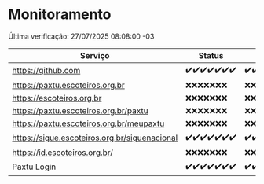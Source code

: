# Monitoramento

Última verificação: 27/07/2025 08:08:00 -03

|Serviço|Status|Últimas 24h|
|---|---|---|
|https://github.com|<span title="2025-07-20: OK=22">✔️</span><span title="2025-07-21: OK=22">✔️</span><span title="2025-07-22: OK=23">✔️</span><span title="2025-07-23: OK=23">✔️</span><span title="2025-07-24: OK=23">✔️</span><span title="2025-07-25: OK=23">✔️</span><span title="2025-07-26: OK=10">✔️</span>|<span title="26/07/2025 08:08:00 -03 : 200">✔️</span><span title="26/07/2025 09:17:00 -03 : 200">✔️</span><span title="26/07/2025 10:22:00 -03 : 200">✔️</span><span title="26/07/2025 11:08:00 -03 : 200">✔️</span><span title="26/07/2025 12:09:00 -03 : 200">✔️</span><span title="26/07/2025 13:10:00 -03 : 200">✔️</span><span title="26/07/2025 14:07:00 -03 : 200">✔️</span><span title="26/07/2025 15:13:00 -03 : 200">✔️</span><span title="26/07/2025 16:07:00 -03 : 200">✔️</span><span title="26/07/2025 17:10:00 -03 : 200">✔️</span><span title="26/07/2025 18:08:00 -03 : 200">✔️</span><span title="26/07/2025 19:09:00 -03 : 200">✔️</span><span title="26/07/2025 20:09:00 -03 : 200">✔️</span><span title="26/07/2025 21:57:00 -03 : 200">✔️</span><span title="27/07/2025 00:04:00 -03 : 200">✔️</span><span title="27/07/2025 01:34:00 -03 : 200">✔️</span><span title="27/07/2025 02:17:00 -03 : 200">✔️</span><span title="27/07/2025 03:14:00 -03 : 200">✔️</span><span title="27/07/2025 04:10:00 -03 : 200">✔️</span><span title="27/07/2025 05:12:00 -03 : 200">✔️</span><span title="27/07/2025 06:10:00 -03 : 200">✔️</span><span title="27/07/2025 07:10:00 -03 : 200">✔️</span><span title="27/07/2025 08:08:00 -03 : 200">✔️</span>|
|https://paxtu.escoteiros.org.br|<span title="2025-07-20: Falhas=22">❌</span><span title="2025-07-21: Falhas=22">❌</span><span title="2025-07-22: Falhas=23">❌</span><span title="2025-07-23: Falhas=23">❌</span><span title="2025-07-24: Falhas=23">❌</span><span title="2025-07-25: Falhas=23">❌</span><span title="2025-07-26: Falhas=10">❌</span>|<span title="26/07/2025 08:08:00 -03 : 403">❌</span><span title="26/07/2025 09:17:00 -03 : 403">❌</span><span title="26/07/2025 10:22:00 -03 : 403">❌</span><span title="26/07/2025 11:08:00 -03 : 403">❌</span><span title="26/07/2025 12:09:00 -03 : 403">❌</span><span title="26/07/2025 13:10:00 -03 : 403">❌</span><span title="26/07/2025 14:07:00 -03 : 403">❌</span><span title="26/07/2025 15:13:00 -03 : 403">❌</span><span title="26/07/2025 16:07:00 -03 : 403">❌</span><span title="26/07/2025 17:10:00 -03 : 403">❌</span><span title="26/07/2025 18:08:00 -03 : 403">❌</span><span title="26/07/2025 19:09:00 -03 : 403">❌</span><span title="26/07/2025 20:09:00 -03 : 403">❌</span><span title="26/07/2025 21:57:00 -03 : 403">❌</span><span title="27/07/2025 00:04:00 -03 : 403">❌</span><span title="27/07/2025 01:34:00 -03 : 403">❌</span><span title="27/07/2025 02:17:00 -03 : 403">❌</span><span title="27/07/2025 03:14:00 -03 : 403">❌</span><span title="27/07/2025 04:10:00 -03 : 403">❌</span><span title="27/07/2025 05:12:00 -03 : 403">❌</span><span title="27/07/2025 06:10:00 -03 : 403">❌</span><span title="27/07/2025 07:10:00 -03 : 403">❌</span><span title="27/07/2025 08:08:00 -03 : 403">❌</span>|
|https://escoteiros.org.br|<span title="2025-07-20: Falhas=22">❌</span><span title="2025-07-21: Falhas=22">❌</span><span title="2025-07-22: Falhas=23">❌</span><span title="2025-07-23: Falhas=23">❌</span><span title="2025-07-24: Falhas=23">❌</span><span title="2025-07-25: Falhas=23">❌</span><span title="2025-07-26: Falhas=10">❌</span>|<span title="26/07/2025 08:08:00 -03 : 403">❌</span><span title="26/07/2025 09:17:00 -03 : 403">❌</span><span title="26/07/2025 10:23:00 -03 : 403">❌</span><span title="26/07/2025 11:08:00 -03 : 403">❌</span><span title="26/07/2025 12:09:00 -03 : 403">❌</span><span title="26/07/2025 13:10:00 -03 : 403">❌</span><span title="26/07/2025 14:07:00 -03 : 403">❌</span><span title="26/07/2025 15:13:00 -03 : 403">❌</span><span title="26/07/2025 16:07:00 -03 : 403">❌</span><span title="26/07/2025 17:10:00 -03 : 403">❌</span><span title="26/07/2025 18:08:00 -03 : 403">❌</span><span title="26/07/2025 19:09:00 -03 : 403">❌</span><span title="26/07/2025 20:09:00 -03 : 403">❌</span><span title="26/07/2025 21:57:00 -03 : 403">❌</span><span title="27/07/2025 00:04:00 -03 : 403">❌</span><span title="27/07/2025 01:34:00 -03 : 403">❌</span><span title="27/07/2025 02:17:00 -03 : 403">❌</span><span title="27/07/2025 03:14:00 -03 : 403">❌</span><span title="27/07/2025 04:10:00 -03 : 403">❌</span><span title="27/07/2025 05:12:00 -03 : 403">❌</span><span title="27/07/2025 06:10:00 -03 : 403">❌</span><span title="27/07/2025 07:10:00 -03 : 403">❌</span><span title="27/07/2025 08:08:00 -03 : 403">❌</span>|
|https://paxtu.escoteiros.org.br/paxtu|<span title="2025-07-20: Falhas=22">❌</span><span title="2025-07-21: Falhas=22">❌</span><span title="2025-07-22: Falhas=23">❌</span><span title="2025-07-23: Falhas=23">❌</span><span title="2025-07-24: Falhas=23">❌</span><span title="2025-07-25: Falhas=23">❌</span><span title="2025-07-26: Falhas=10">❌</span>|<span title="26/07/2025 08:08:00 -03 : 403">❌</span><span title="26/07/2025 09:17:00 -03 : 403">❌</span><span title="26/07/2025 10:23:00 -03 : 403">❌</span><span title="26/07/2025 11:08:00 -03 : 403">❌</span><span title="26/07/2025 12:09:00 -03 : 403">❌</span><span title="26/07/2025 13:10:00 -03 : 403">❌</span><span title="26/07/2025 14:07:00 -03 : 403">❌</span><span title="26/07/2025 15:13:00 -03 : 403">❌</span><span title="26/07/2025 16:07:00 -03 : 403">❌</span><span title="26/07/2025 17:10:00 -03 : 403">❌</span><span title="26/07/2025 18:08:00 -03 : 403">❌</span><span title="26/07/2025 19:09:00 -03 : 403">❌</span><span title="26/07/2025 20:09:00 -03 : 403">❌</span><span title="26/07/2025 21:57:00 -03 : 403">❌</span><span title="27/07/2025 00:04:00 -03 : 403">❌</span><span title="27/07/2025 01:34:00 -03 : 403">❌</span><span title="27/07/2025 02:17:00 -03 : 403">❌</span><span title="27/07/2025 03:14:00 -03 : 403">❌</span><span title="27/07/2025 04:10:00 -03 : 403">❌</span><span title="27/07/2025 05:12:00 -03 : 403">❌</span><span title="27/07/2025 06:10:00 -03 : 403">❌</span><span title="27/07/2025 07:10:00 -03 : 403">❌</span><span title="27/07/2025 08:08:00 -03 : 403">❌</span>|
|https://paxtu.escoteiros.org.br/meupaxtu|<span title="2025-07-20: Falhas=22">❌</span><span title="2025-07-21: Falhas=22">❌</span><span title="2025-07-22: Falhas=23">❌</span><span title="2025-07-23: Falhas=23">❌</span><span title="2025-07-24: Falhas=23">❌</span><span title="2025-07-25: Falhas=23">❌</span><span title="2025-07-26: Falhas=10">❌</span>|<span title="26/07/2025 08:08:00 -03 : 403">❌</span><span title="26/07/2025 09:17:00 -03 : 403">❌</span><span title="26/07/2025 10:23:00 -03 : 403">❌</span><span title="26/07/2025 11:08:00 -03 : 403">❌</span><span title="26/07/2025 12:09:00 -03 : 403">❌</span><span title="26/07/2025 13:10:00 -03 : 403">❌</span><span title="26/07/2025 14:07:00 -03 : 403">❌</span><span title="26/07/2025 15:13:00 -03 : 403">❌</span><span title="26/07/2025 16:07:00 -03 : 403">❌</span><span title="26/07/2025 17:10:00 -03 : 403">❌</span><span title="26/07/2025 18:08:00 -03 : 403">❌</span><span title="26/07/2025 19:09:00 -03 : 403">❌</span><span title="26/07/2025 20:09:00 -03 : 403">❌</span><span title="26/07/2025 21:57:00 -03 : 403">❌</span><span title="27/07/2025 00:04:00 -03 : 403">❌</span><span title="27/07/2025 01:34:00 -03 : 403">❌</span><span title="27/07/2025 02:17:00 -03 : 403">❌</span><span title="27/07/2025 03:14:00 -03 : 403">❌</span><span title="27/07/2025 04:10:00 -03 : 403">❌</span><span title="27/07/2025 05:12:00 -03 : 403">❌</span><span title="27/07/2025 06:10:00 -03 : 403">❌</span><span title="27/07/2025 07:10:00 -03 : 403">❌</span><span title="27/07/2025 08:08:00 -03 : 403">❌</span>|
|https://sigue.escoteiros.org.br/siguenacional|<span title="2025-07-20: OK=22">✔️</span><span title="2025-07-21: OK=22">✔️</span><span title="2025-07-22: OK=23">✔️</span><span title="2025-07-23: OK=23">✔️</span><span title="2025-07-24: OK=23">✔️</span><span title="2025-07-25: OK=23">✔️</span><span title="2025-07-26: OK=10">✔️</span>|<span title="26/07/2025 08:08:00 -03 : 200">✔️</span><span title="26/07/2025 09:17:00 -03 : 200">✔️</span><span title="26/07/2025 10:23:00 -03 : 200">✔️</span><span title="26/07/2025 11:08:00 -03 : 200">✔️</span><span title="26/07/2025 12:09:00 -03 : 200">✔️</span><span title="26/07/2025 13:10:00 -03 : 200">✔️</span><span title="26/07/2025 14:07:00 -03 : 200">✔️</span><span title="26/07/2025 15:13:00 -03 : 200">✔️</span><span title="26/07/2025 16:07:00 -03 : 200">✔️</span><span title="26/07/2025 17:10:00 -03 : 200">✔️</span><span title="26/07/2025 18:08:00 -03 : 200">✔️</span><span title="26/07/2025 19:09:00 -03 : 200">✔️</span><span title="26/07/2025 20:09:00 -03 : 200">✔️</span><span title="26/07/2025 21:57:00 -03 : 200">✔️</span><span title="27/07/2025 00:04:00 -03 : 200">✔️</span><span title="27/07/2025 01:34:00 -03 : 200">✔️</span><span title="27/07/2025 02:17:00 -03 : 200">✔️</span><span title="27/07/2025 03:14:00 -03 : 200">✔️</span><span title="27/07/2025 04:10:00 -03 : 200">✔️</span><span title="27/07/2025 05:12:00 -03 : 200">✔️</span><span title="27/07/2025 06:10:00 -03 : 200">✔️</span><span title="27/07/2025 07:10:00 -03 : 200">✔️</span><span title="27/07/2025 08:08:00 -03 : 200">✔️</span>|
|https://id.escoteiros.org.br/|<span title="2025-07-20: Falhas=22">❌</span><span title="2025-07-21: Falhas=22">❌</span><span title="2025-07-22: Falhas=23">❌</span><span title="2025-07-23: Falhas=23">❌</span><span title="2025-07-24: Falhas=23">❌</span><span title="2025-07-25: Falhas=23">❌</span><span title="2025-07-26: Falhas=10">❌</span>|<span title="26/07/2025 08:08:00 -03 : 403">❌</span><span title="26/07/2025 09:17:00 -03 : 403">❌</span><span title="26/07/2025 10:23:00 -03 : 403">❌</span><span title="26/07/2025 11:08:00 -03 : 403">❌</span><span title="26/07/2025 12:09:00 -03 : 403">❌</span><span title="26/07/2025 13:10:00 -03 : 403">❌</span><span title="26/07/2025 14:07:00 -03 : 403">❌</span><span title="26/07/2025 15:13:00 -03 : 403">❌</span><span title="26/07/2025 16:07:00 -03 : 403">❌</span><span title="26/07/2025 17:10:00 -03 : 403">❌</span><span title="26/07/2025 18:08:00 -03 : 403">❌</span><span title="26/07/2025 19:09:00 -03 : 403">❌</span><span title="26/07/2025 20:09:00 -03 : 403">❌</span><span title="26/07/2025 21:58:00 -03 : 403">❌</span><span title="27/07/2025 00:04:00 -03 : 403">❌</span><span title="27/07/2025 01:34:00 -03 : 403">❌</span><span title="27/07/2025 02:17:00 -03 : 403">❌</span><span title="27/07/2025 03:14:00 -03 : 403">❌</span><span title="27/07/2025 04:10:00 -03 : 403">❌</span><span title="27/07/2025 05:12:00 -03 : 403">❌</span><span title="27/07/2025 06:10:00 -03 : 403">❌</span><span title="27/07/2025 07:10:00 -03 : 403">❌</span><span title="27/07/2025 08:08:00 -03 : 403">❌</span>|
|Paxtu Login|<span title="2025-07-20: OK=22">✔️</span><span title="2025-07-21: OK=22">✔️</span><span title="2025-07-22: OK=23">✔️</span><span title="2025-07-23: OK=23">✔️</span><span title="2025-07-24: OK=23">✔️</span><span title="2025-07-25: OK=23">✔️</span><span title="2025-07-26: OK=10">✔️</span>|<span title="26/07/2025 08:08:00 -03 : 200">✔️</span><span title="26/07/2025 09:17:00 -03 : 200">✔️</span><span title="26/07/2025 10:23:00 -03 : 200">✔️</span><span title="26/07/2025 11:08:00 -03 : 200">✔️</span><span title="26/07/2025 12:09:00 -03 : 200">✔️</span><span title="26/07/2025 13:10:00 -03 : 200">✔️</span><span title="26/07/2025 14:07:00 -03 : 200">✔️</span><span title="26/07/2025 15:13:00 -03 : 200">✔️</span><span title="26/07/2025 16:07:00 -03 : 200">✔️</span><span title="26/07/2025 17:10:00 -03 : 200">✔️</span><span title="26/07/2025 18:08:00 -03 : 200">✔️</span><span title="26/07/2025 19:09:00 -03 : 200">✔️</span><span title="26/07/2025 20:09:00 -03 : 200">✔️</span><span title="26/07/2025 21:58:00 -03 : 200">✔️</span><span title="27/07/2025 00:04:00 -03 : 200">✔️</span><span title="27/07/2025 01:34:00 -03 : 200">✔️</span><span title="27/07/2025 02:17:00 -03 : 200">✔️</span><span title="27/07/2025 03:14:00 -03 : 200">✔️</span><span title="27/07/2025 04:10:00 -03 : 200">✔️</span><span title="27/07/2025 05:12:00 -03 : 200">✔️</span><span title="27/07/2025 06:10:00 -03 : 200">✔️</span><span title="27/07/2025 07:10:00 -03 : 200">✔️</span><span title="27/07/2025 08:08:00 -03 : 200">✔️</span>|
